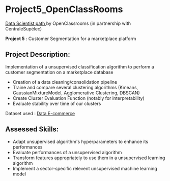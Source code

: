 # Project5_OpenClassRooms

<p><a href="https://openclassrooms.com/fr/paths/164-data-scientist">Data Scientist path </a>by OpenClassrooms (in partnership with CentraleSupélec)</p>

**Project 5** : Customer Segmentation for a marketplace platform

## Project Description:

Implementation of a unsupervised classification algorithm to perform a customer segmentation on a marketplace database

* Creation of a data cleaning/consolidation pipeline
* Traine and compare several clustering algorithms (Kmeans, GaussianMixtureModel, Agglomerative Clustering, DBSCAN)
* Create Cluster Evaluation Function (notably for interpretability)
* Evaluate stability over time of our clusters

Dataset used : <a href=' https://www.kaggle.com/olistbr/brazilian-ecommerce'>Data E-commerce</a>

## Assessed Skills:

* Adapt unsupervised algorithm's hyperparameters to enhance its performances
* Evaluate performances of a unsupervised algorithm
* Transform features appropriately to use them in a unsupervised learning algorithm
* Implement a sector-specific relevent unsupervised machine learning model


